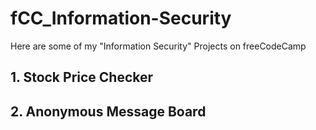 # fCC_Information-Security
Here are some of my "Information Security" Projects on freeCodeCamp

## 1. Stock Price Checker

## 2. Anonymous Message Board